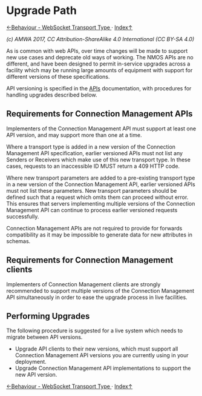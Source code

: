 # Upgrade Path
[←Behaviour - WebSocket Transport Type ](4.3._Behaviour_-_WebSocket_Transport_Type.md) · [ Index↑ ](..)

_(c) AMWA 2017, CC Attribution-ShareAlike 4.0 International (CC BY-SA 4.0)_

As is common with web APIs, over time changes will be made to support new use cases and deprecate old ways of working. The NMOS APIs are no different, and have been designed to permit in-service upgrades across a facility which may be running large amounts of equipment with support for different versions of these specifications.

API versioning is specified in the [APIs](2.0._APIs.md) documentation, with procedures for handling upgrades described below.

## Requirements for Connection Management APIs

Implementers of the Connection Management API must support at least one API version, and may support more than one at a time.

Where a transport type is added in a new version of the Connection Management API specification, earlier versioned APIs must not list any Senders or Receivers which make use of this new transport type. In these cases, requests to an inaccessible ID MUST return a 409 HTTP code.

Where new transport parameters are added to a pre-existing transport type in a new version of the Connection Management API, earlier versioned APIs must not list these parameters. New transport parameters should be defined such that a request which omits them can proceed without error. This ensures that servers implementing multiple versions of the Connection Management API can continue to process earlier versioned requests successfully.

Connection Management APIs are not required to provide for forwards compatibility as it may be impossible to generate data for new attributes in schemas.

## Requirements for Connection Management clients

Implementers of Connection Management clients are strongly recommended to support multiple versions of the Connection Management API simultaneously in order to ease the upgrade process in live facilities.

## Performing Upgrades

The following procedure is suggested for a live system which needs to migrate between API versions.

*   Upgrade API clients to their new versions, which must support all Connection Management API versions you are currently using in your deployment.
*   Upgrade Connection Management API implementations to support the new API version.

[←Behaviour - WebSocket Transport Type ](4.3._Behaviour_-_WebSocket_Transport_Type.md) · [ Index↑ ](..)
